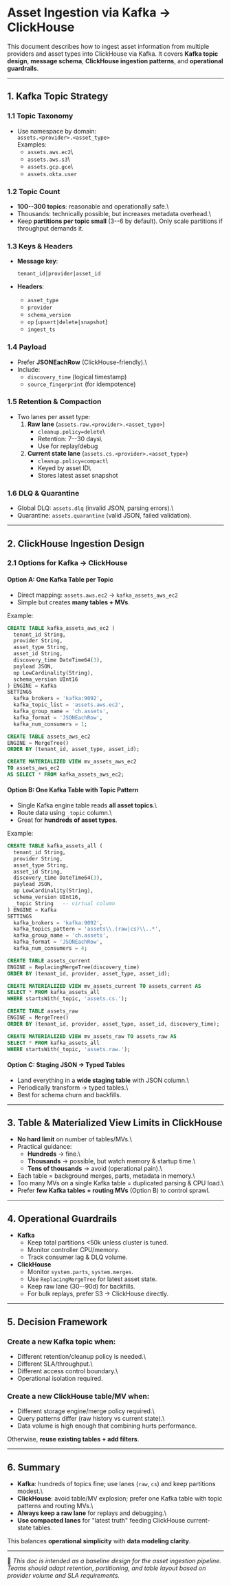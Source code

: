 # Asset Ingestion via Kafka → ClickHouse

This document describes how to ingest asset information from multiple
providers and asset types into ClickHouse via Kafka. It covers **Kafka
topic design**, **message schema**, **ClickHouse ingestion patterns**,
and **operational guardrails**.

------------------------------------------------------------------------

## 1. Kafka Topic Strategy

### 1.1 Topic Taxonomy

-   Use namespace by domain:\
    `assets.<provider>.<asset_type>`\
    Examples:
    -   `assets.aws.ec2`\
    -   `assets.aws.s3`\
    -   `assets.gcp.gce`\
    -   `assets.okta.user`

### 1.2 Topic Count

-   **100--300 topics**: reasonable and operationally safe.\
-   Thousands: technically possible, but increases metadata overhead.\
-   Keep **partitions per topic small** (3--6 by default). Only scale
    partitions if throughput demands it.

### 1.3 Keys & Headers

-   **Message key**:

        tenant_id|provider|asset_id

-   **Headers**:

    -   `asset_type`
    -   `provider`
    -   `schema_version`
    -   `op` (`upsert|delete|snapshot`)
    -   `ingest_ts`

### 1.4 Payload

-   Prefer **JSONEachRow** (ClickHouse-friendly).\
-   Include:
    -   `discovery_time` (logical timestamp)
    -   `source_fingerprint` (for idempotence)

### 1.5 Retention & Compaction

-   Two lanes per asset type:
    1.  **Raw lane** (`assets.raw.<provider>.<asset_type>`)
        -   `cleanup.policy=delete`\
        -   Retention: 7--30 days\
        -   Use for replay/debug
    2.  **Current state lane** (`assets.cs.<provider>.<asset_type>`)
        -   `cleanup.policy=compact`\
        -   Keyed by asset ID\
        -   Stores latest asset snapshot

### 1.6 DLQ & Quarantine

-   Global DLQ: `assets.dlq` (invalid JSON, parsing errors).\
-   Quarantine: `assets.quarantine` (valid JSON, failed validation).

------------------------------------------------------------------------

## 2. ClickHouse Ingestion Design

### 2.1 Options for Kafka → ClickHouse

#### Option A: One Kafka Table per Topic

-   Direct mapping: `assets.aws.ec2` → `kafka_assets_aws_ec2`
-   Simple but creates **many tables + MVs**.

Example:

``` sql
CREATE TABLE kafka_assets_aws_ec2 (
  tenant_id String,
  provider String,
  asset_type String,
  asset_id String,
  discovery_time DateTime64(3),
  payload JSON,
  op LowCardinality(String),
  schema_version UInt16
) ENGINE = Kafka
SETTINGS
  kafka_brokers = 'kafka:9092',
  kafka_topic_list = 'assets.aws.ec2',
  kafka_group_name = 'ch.assets',
  kafka_format = 'JSONEachRow',
  kafka_num_consumers = 1;

CREATE TABLE assets_aws_ec2
ENGINE = MergeTree()
ORDER BY (tenant_id, asset_type, asset_id);

CREATE MATERIALIZED VIEW mv_assets_aws_ec2
TO assets_aws_ec2
AS SELECT * FROM kafka_assets_aws_ec2;
```

#### Option B: One Kafka Table with Topic Pattern

-   Single Kafka engine table reads **all asset topics**.\
-   Route data using `_topic` column.\
-   Great for **hundreds of asset types**.

Example:

``` sql
CREATE TABLE kafka_assets_all (
  tenant_id String,
  provider String,
  asset_type String,
  asset_id String,
  discovery_time DateTime64(3),
  payload JSON,
  op LowCardinality(String),
  schema_version UInt16,
  _topic String   -- virtual column
) ENGINE = Kafka
SETTINGS
  kafka_brokers = 'kafka:9092',
  kafka_topics_pattern = 'assets\\.(raw|cs)\\..*',
  kafka_group_name = 'ch.assets',
  kafka_format = 'JSONEachRow',
  kafka_num_consumers = 4;

CREATE TABLE assets_current
ENGINE = ReplacingMergeTree(discovery_time)
ORDER BY (tenant_id, provider, asset_type, asset_id);

CREATE MATERIALIZED VIEW mv_assets_current TO assets_current AS
SELECT * FROM kafka_assets_all
WHERE startsWith(_topic, 'assets.cs.');

CREATE TABLE assets_raw
ENGINE = MergeTree()
ORDER BY (tenant_id, provider, asset_type, asset_id, discovery_time);

CREATE MATERIALIZED VIEW mv_assets_raw TO assets_raw AS
SELECT * FROM kafka_assets_all
WHERE startsWith(_topic, 'assets.raw.');
```

#### Option C: Staging JSON → Typed Tables

-   Land everything in a **wide staging table** with JSON column.\
-   Periodically transform → typed tables.\
-   Best for schema churn and backfills.

------------------------------------------------------------------------

## 3. Table & Materialized View Limits in ClickHouse

-   **No hard limit** on number of tables/MVs.\
-   Practical guidance:
    -   **Hundreds** → fine.\
    -   **Thousands** → possible, but watch memory & startup time.\
    -   **Tens of thousands** → avoid (operational pain).\
-   Each table = background merges, parts, metadata in memory.\
-   Too many MVs on a single Kafka table = duplicated parsing & CPU
    load.\
-   Prefer **few Kafka tables + routing MVs** (Option B) to control
    sprawl.

------------------------------------------------------------------------

## 4. Operational Guardrails

-   **Kafka**
    -   Keep total partitions \<50k unless cluster is tuned.
    -   Monitor controller CPU/memory.
    -   Track consumer lag & DLQ volume.
-   **ClickHouse**
    -   Monitor `system.parts`, `system.merges`.
    -   Use `ReplacingMergeTree` for latest asset state.
    -   Keep raw lane (30--90d) for backfills.
    -   For bulk replays, prefer S3 → ClickHouse directly.

------------------------------------------------------------------------

## 5. Decision Framework

### Create a **new Kafka topic** when:

-   Different retention/cleanup policy is needed.\
-   Different SLA/throughput.\
-   Different access control boundary.\
-   Operational isolation required.

### Create a **new ClickHouse table/MV** when:

-   Different storage engine/merge policy required.\
-   Query patterns differ (raw history vs current state).\
-   Data volume is high enough that combining hurts performance.

Otherwise, **reuse existing tables + add filters**.

------------------------------------------------------------------------

## 6. Summary

-   **Kafka**: hundreds of topics fine; use lanes (`raw`, `cs`) and keep
    partitions modest.\
-   **ClickHouse**: avoid table/MV explosion; prefer one Kafka table
    with topic patterns and routing MVs.\
-   **Always keep a raw lane** for replays and debugging.\
-   **Use compacted lanes** for "latest truth" feeding ClickHouse
    current-state tables.

This balances **operational simplicity** with **data modeling clarity**.

------------------------------------------------------------------------

📌 *This doc is intended as a baseline design for the asset ingestion
pipeline. Teams should adapt retention, partitioning, and table layout
based on provider volume and SLA requirements.*
